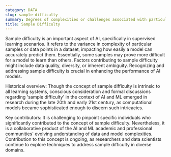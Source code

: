 ```yaml
---
category: DATA
slug: sample-difficulty
summary: Degrees of complexities or challenges associated with particular samples or data points in a data set.
title: Sample Difficulty
---
```


Sample difficulty is an important aspect of AI, specifically in supervised learning scenarios. It refers to the variance in complexity of particular samples or data points in a dataset, impacting how easily a model can accurately predict them. Essentially, some samples may prove more difficult for a model to learn than others. Factors contributing to sample difficulty might include data quality, diversity, or inherent ambiguity. Recognizing and addressing sample difficulty is crucial in enhancing the performance of AI models.

Historical overview: Though the concept of sample difficulty is intrinsic to all learning systems, conscious consideration and formal discussions regarding 'sample difficulty' in the context of AI and ML emerged in research during the late 20th and early 21st century, as computational models became sophisticated enough to discern such intricacies.

Key contributors: It is challenging to pinpoint specific individuals who significantly contributed to the concept of sample difficulty. Nevertheless, it is a collaborative product of the AI and ML academic and professional communities' evolving understanding of data and model complexities. Contribution to this concept is ongoing, as researchers and data scientists continue to explore techniques to address sample difficulty in diverse domains.